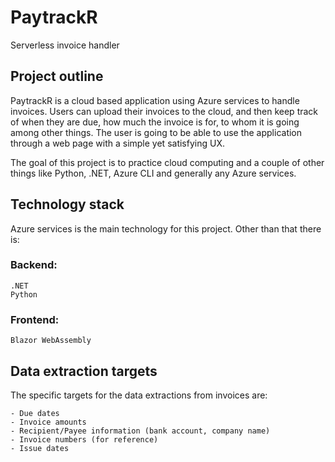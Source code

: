 # PaytrackR
Serverless invoice handler

## Project outline
PaytrackR is a cloud based application using Azure services to handle invoices. Users can upload their invoices to the cloud, and then keep track of when they are due, how much the invoice is for, to whom it is going among other things.
The user is going to be able to use the application through a web page with a simple yet satisfying UX. 

The goal of this project is to practice cloud computing and a couple of other things like Python, .NET, Azure CLI and generally any Azure services. 

## Technology stack

Azure services is the main technology for this project. Other than that there is: 

### Backend: 
    .NET
    Python

### Frontend:
    Blazor WebAssembly

## Data extraction targets
The specific targets for the data extractions from invoices are:
    
    - Due dates
    - Invoice amounts
    - Recipient/Payee information (bank account, company name)
    - Invoice numbers (for reference)
    - Issue dates

